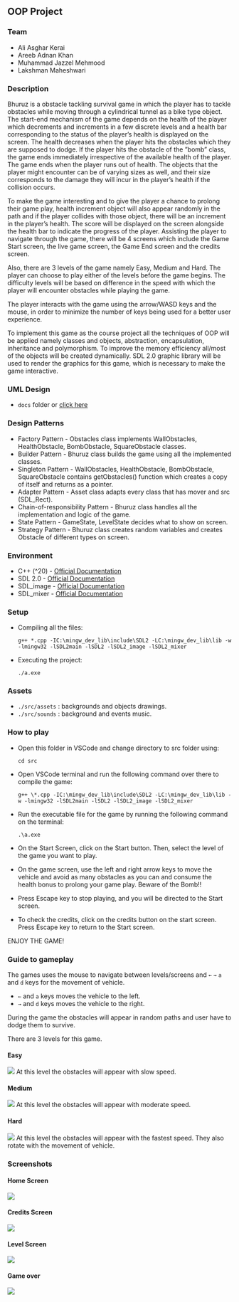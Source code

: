## OOP Project

### Team

- Ali Asghar Kerai
- Areeb Adnan Khan
- Muhammad Jazzel Mehmood
- Lakshman Maheshwari

### Description

Bhuruz is a obstacle tackling survival game in which the player has to tackle obstacles while moving through a
cylindrical tunnel as a bike type object. The start-end mechanism of the game depends on the health of the player
which decrements and increments in a few discrete levels and a health bar corresponding to the status of the player’s
health is displayed on the screen. The health decreases when the player hits the obstacles which they are supposed
to dodge. If the player hits the obstacle of the ”bomb” class, the game ends immediately irrespective of the available
health of the player. The game ends when the player runs out of health. The objects that the player might encounter
can be of varying sizes as well, and their size corresponds to the damage they will incur in the player’s health if the
collision occurs.

To make the game interesting and to give the player a chance to prolong their game play, health increment
object will also appear randomly in the path and if the player collides with those object, there will be an increment
in the player’s health. The score will be displayed on the screen alongside the health bar to indicate the progress of
the player. Assisting the player to navigate through the game, there will be 4 screens which include the Game Start
screen, the live game screen, the Game End screen and the credits screen.

Also, there are 3 levels of the game namely Easy, Medium and Hard. The player can choose to play either
of the levels before the game begins. The difficulty levels will be based on difference in the speed with which the
player will encounter obstacles while playing the game.

The player interacts with the game using the arrow/WASD keys and the mouse, in order to minimize the number
of keys being used for a better user experience.

To implement this game as the course project all the techniques of OOP will be applied namely classes and
objects, abstraction, encapsulation, inheritance and polymorphism. To improve the memory efficiency all/most of
the objects will be created dynamically. SDL 2.0 graphic library will be used to render the graphics for this game,
which is necessary to make the game interactive.

### UML Design

- `docs` folder or [click here](https://github.com/Jazzel/HU-OOP-Project/blob/main/docs/Project%20-%20OOP%20initial%20and%20final%20UML%20design.pdf)

### Design Patterns

- Factory Pattern - Obstacles class implements WallObstacles, HealthObstacle, BombObstacle, SquareObstacle classes.
- Builder Pattern - Bhuruz class builds the game using all the implemented classes.
- Singleton Pattern - WallObstacles, HealthObstacle, BombObstacle, SquareObstacle contains getObstacles() function which creates a copy of itself and returns as a pointer.
- Adapter Pattern - Asset class adapts every class that has mover and src (SDL_Rect).
- Chain-of-responsibility Pattern - Bhuruz class handles all the implementation and logic of the game.
- State Pattern - GameState, LevelState decides what to show on screen.
- Strategy Pattern - Bhuruz class creates random variables and creates Obstacle of different types on screen.

### Environment

- C++ (^20) - [Official Documentation](https://www.cplusplus.com/doc/tutorial/)
- SDL 2.0 - [Official Documentation](https://www.libsdl.org/)
- SDL_image - [Official Documentation](https://www.libsdl.org/projects/SDL_image/)
- SDL_mixer - [Official Documentation](https://www.libsdl.org/projects/SDL_mixer/)

### Setup

- Compiling all the files:

  `g++ *.cpp -IC:\mingw_dev_lib\include\SDL2 -LC:\mingw_dev_lib\lib -w -lmingw32 -lSDL2main -lSDL2 -lSDL2_image -lSDL2_mixer`

- Executing the project:

  `./a.exe`

### Assets

- `./src/assets` : backgrounds and objects drawings.
- `./src/sounds` : background and events music.

### How to play

- Open this folder in VSCode and change directory to src folder using:

  `cd src`

- Open VSCode terminal and run the following command over there to compile the game:

  `g++ \*.cpp -IC:\mingw_dev_lib\include\SDL2 -LC:\mingw_dev_lib\lib -w -lmingw32 -lSDL2main -lSDL2 -lSDL2_image -lSDL2_mixer`

- Run the executable file for the game by running the following command on the terminal:

  `.\a.exe`

- On the Start Screen, click on the Start button. Then, select the level of the game you want to play.

- On the game screen, use the left and right arrow keys to move the vehicle and avoid as many obstacles as you can and consume
  the health bonus to prolong your game play. Beware of the Bomb!!

- Press Escape key to stop playing, and you will be directed to the Start screen.

- To check the credits, click on the credits button on the start screen. Press Escape key to return to the Start screen.

ENJOY THE GAME!

### Guide to gameplay

The games uses the mouse to navigate between levels/screens and `←` `→` `a` and `d` keys for the movement of vehicle.

- `←` and `a` keys moves the vehicle to the left.
- `→` and `d` keys moves the vehicle to the right.

During the game the obstacles will appear in random paths and user have to dodge them to survive.

There are 3 levels for this game.

#### Easy

<img src="./screenshots/Easy.png" />
At this level the obstacles will appear with slow speed.

#### Medium

<img src="./screenshots/Medium.png" />
At this level the obstacles will appear with moderate speed.

#### Hard

<img src="./screenshots/Hard.png" />
At this level the obstacles will appear with the fastest speed. They also rotate with the movement of vehicle.

### Screenshots

#### Home Screen

<img src="./screenshots/Home.png" />

#### Credits Screen

<img src="./screenshots/Credits.png" />

#### Level Screen

<img src="./screenshots/Level.png" />

#### Game over

<img src="./screenshots/Gameover.png" />
